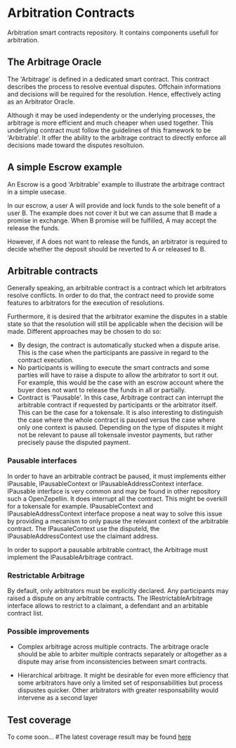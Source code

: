 # Arbitration Contracts

Arbitration smart contracts repository.
It contains components usefull for arbitration.

## The Arbitrage Oracle

The 'Arbitrage' is defined in a dedicated smart contract.
This contract describes the process to resolve eventual disputes. Offchain informations and decisions will be required for the resolution. Hence, effectively acting as an Arbitrator Oracle.

Although it may be used independenty or the underlying processes, the arbitrage is more efficient and much cheaper when used together.
This underlying contract must follow the guidelines of this framework to be 'Arbitrable'.
It offer the ability to the arbitrage contract to directly enforce all decisions made toward the disputes resoltuion.

## A simple Escrow example

An Escrow is a good 'Arbitrable' example to illustrate the arbitrage contract in a simple usecase.
<Example>

In our escrow, a user A will provide and lock funds to the sole benefit of a user B.
The example does not cover it but we can assume that B made a promise in exchange.
When B promise will be fulfilled, A may accept the release the funds.

However, if A does not want to release the funds, an arbitrator is required to decide whether the deposit should be reverted to A or released to B.

## Arbitrable contracts

Generally speaking, an arbitrable contract is a contract which let arbitrators resolve conflicts.
In order to do that, the contract need to provide some features to arbitrators for the execution of resolutions.

Furthermore, it is desired that the arbitrator examine the disputes in a stable state so that the resolution will still be applicable when the decision will be made. Different approaches may be chosen to do so:
- By design, the contract is automatically stucked when a dispute arise. This is the case when the participants are passive in regard to the contract execution. 
- No participants is willing to execute the smart contracts and some parties will have to raise a dispute to allow the arbitrator to sort it out. For example, this would be the case with an escrow account where the buyer does not want to release the funds in all or partially.
- Contract is 'Pausable'. In this case, Arbitrage contract can interrupt the arbitrable contract if requested by participants or the arbitrator itself. This can be the case for a tokensale. It is also interesting to distinguish the case where the whole contract is paused versus the case where only one context is paused. Depending on the type of disputes it might not be relevant to pause all tokensale investor payments, but rather precisely pause the disputed payment.

### Pausable interfaces

In order to have an arbitrable contract be paused, it must implements either IPausable, IPausableContext or IPausableAddressContext interface.
IPausable interface is very common and may be found in other repository such a OpenZepellin. It does interrupt all the contract. This might be overkill for a tokensale for example.
IPausableContext and IPausableAddressContext interface propose a neat way to solve this issue by providing a mecanism to only pause the relevant context of the arbitrable contract. The IPausaleContext use the disputeId, the IPausableAddressContext use the claimant address.

In order to support a pausable arbitrable contract, the Arbitrage must implement the IPausableArbitrage contract.

### Restrictable Arbitrage

By default, only arbitrators must be explicitly declared. Any participants may raised a dispute on any arbitrable contracts.
The IRestrictableArbitrage interface allows to restrict to a claimant, a defendant and an arbitable contract list.

### Possible improvements

- Complex arbitrage across multiple contracts. The arbitrage oracle should be able to arbiter multiple contracts separately or altogether as a dispute may arise from inconsistencies between smart contracts.

- Hierarchical arbitrage. It might be desirable for even more efficiency that some arbitrators have only a limited set of responsabilities but process dispustes quicker. Other arbitrators with greater responsability would intervene as a second layer

## Test coverage

To come soon...
#The latest coverage result may be found [here](https://sirhill.github.io/arbitration-contracts/coverage/)

